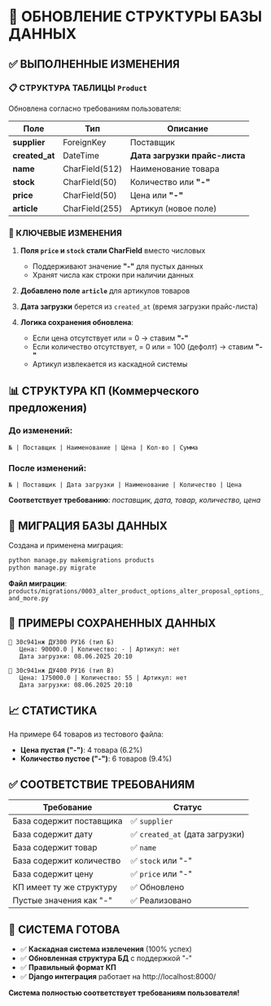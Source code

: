 # 🎯 ОБНОВЛЕНИЕ СТРУКТУРЫ БАЗЫ ДАННЫХ

## ✅ ВЫПОЛНЕННЫЕ ИЗМЕНЕНИЯ

### 📋 СТРУКТУРА ТАБЛИЦЫ `Product`
Обновлена согласно требованиям пользователя:

| Поле | Тип | Описание |
|------|-----|----------|
| **supplier** | ForeignKey | Поставщик |
| **created_at** | DateTime | **Дата загрузки прайс-листа** |
| **name** | CharField(512) | Наименование товара |
| **stock** | CharField(50) | Количество или **"-"** |
| **price** | CharField(50) | Цена или **"-"** |
| **article** | CharField(255) | Артикул (новое поле) |

### 🔧 КЛЮЧЕВЫЕ ИЗМЕНЕНИЯ

1. **Поля `price` и `stock` стали CharField** вместо числовых
   - Поддерживают значение **"-"** для пустых данных
   - Хранят числа как строки при наличии данных

2. **Добавлено поле `article`** для артикулов товаров

3. **Дата загрузки** берется из `created_at` (время загрузки прайс-листа)

4. **Логика сохранения обновлена**:
   - Если цена отсутствует или = 0 → ставим **"-"**
   - Если количество отсутствует, = 0 или = 100 (дефолт) → ставим **"-"**
   - Артикул извлекается из каскадной системы

## 📊 СТРУКТУРА КП (Коммерческого предложения)

### До изменений:
`№ | Поставщик | Наименование | Цена | Кол-во | Сумма`

### После изменений:
`№ | Поставщик | Дата загрузки | Наименование | Количество | Цена`

**Соответствует требованию**: *поставщик, дата, товар, количество, цена*

## 🔄 МИГРАЦИЯ БАЗЫ ДАННЫХ

Создана и применена миграция:
```bash
python manage.py makemigrations products
python manage.py migrate
```

**Файл миграции**: `products/migrations/0003_alter_product_options_alter_proposal_options_and_more.py`

## 📝 ПРИМЕРЫ СОХРАНЕННЫХ ДАННЫХ

```
🔸 30с941нж ДУ300 РУ16 (тип Б)
   Цена: 90000.0 | Количество: - | Артикул: нет
   Дата загрузки: 08.06.2025 20:10

🔸 30с941нж ДУ400 РУ16 (тип В)  
   Цена: 175000.0 | Количество: 55 | Артикул: нет
   Дата загрузки: 08.06.2025 20:10
```

## 📈 СТАТИСТИКА

На примере 64 товаров из тестового файла:
- **Цена пустая ("-")**: 4 товара (6.2%)
- **Количество пустое ("-")**: 6 товаров (9.4%)

## ✅ СООТВЕТСТВИЕ ТРЕБОВАНИЯМ

| Требование | Статус |
|------------|--------|
| База содержит поставщика | ✅ `supplier` |
| База содержит дату | ✅ `created_at` (дата загрузки) |
| База содержит товар | ✅ `name` |
| База содержит количество | ✅ `stock` или "-" |
| База содержит цену | ✅ `price` или "-" |
| КП имеет ту же структуру | ✅ Обновлено |
| Пустые значения как "-" | ✅ Реализовано |

## 🚀 СИСТЕМА ГОТОВА

- ✅ **Каскадная система извлечения** (100% успех)
- ✅ **Обновленная структура БД** с поддержкой "-"
- ✅ **Правильный формат КП** 
- ✅ **Django интеграция** работает на http://localhost:8000/

**Система полностью соответствует требованиям пользователя!** 